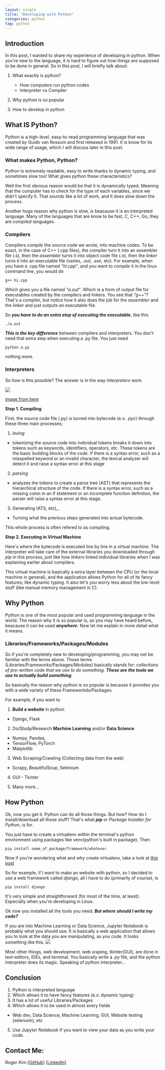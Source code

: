 ```yaml
---
layout: single
title: "Developing with Python"
categories: python
tag: python
---
```


## Introduction

In this post, I wanted to share my experience of developing in python. When you're new to the language, it is hard to figure out how things are supposed to be done in general. So in this post, I will briefly talk about:

1. What exactly is python?
    - How computers run python codes
    - Interpreter vs Compiler

2. Why python is so popular

3. How to develop in python

## What IS Python?

Python is a high-level, easy-to-read programming language that was created by Guido van Rossum and first released in 1991. It is know for its wide range of usage, which I will discuss later in this post.

### What makes Python, Python?

Python is extremely readable, easy to write thanks to dynamic typing, and sometimes slow too! What gives python these characteristics?

Well the first obvious reason would be that it is dynamically typed. Meaning that the computer has to check for the type of each variables, since we didn't specify it. That sounds like a lot of work, and it does slow down the process.

Another huge reason why python is slow, is beacause it is an interpreted language. Many of the languages that are know to be fast, C, C++, Go, they are _compiled_ languages.

### Compilers

Compilers _compile_ the source code we wrote, into machine codes. To be exact, in the case of C++ (.cpp files), the compiler turn it into an assembler file (.s), then the _assembler_ turns it into object code file (.o), then the _linker_ turns it into an executable file (varies, _.out_, _.exe_, etc). For example, when you have a .cpp file named _"hi.cpp"_, and you want to _compile_ it in the linux command line, you would do
```
g++ hi.cpp
```
Which gives you a file named _"a.out"_. Which is a form of output file for executables created by the compilers and linkers. You see that _"g++"?_ That's a compiler, but notice how it also does the job for the _assembler_ and the _linker_ and just outputs an executable file.

So ***you have to do an extra step of executing the executable***, like this
```
./a.out
```

***This is the key difference*** between compilers and interpreters. You don't need that extra step when executing a .py file. You just need
```
python a.py
```
nothing more.

### Interpreters

So how is this possible? The answer is in the way _interpreters_ work.

![](/assets/img/python-interpreter.jpg)

[image from here](https://www.youtube.com/watch?app=desktop&v=VsjJfaUdFO8)

**Step 1. Compiling**

First, the source code file (.py) is turned into bytecode (e.x: _.pyc_) through these three main processes; 
1. _lexing_
 - tokenizing the source code into individual tokens breaks it down into tokens such as keywords, identifiers, operators, etc. These tokens are the basic building blocks of the code. If there is a syntax error, such as a misspelled keyword or an invalid character, the lexical analyzer will detect it and raise a syntax error at this stage
2. _parsing_ 
- analyzes the tokens to create a parse tree (AST) that represents the hierarchical structure of the code. If there is a syntax error, such as a missing colon in an if statement or an incomplete function definition, the parser will raise a syntax error at this stage.
3. Generating (ATS, etc)_. 
- Turning what the previous steps generated into actual bytecode.

This whole process is often refered to as compiling. 

**Step 2. Executing in Virtual Machine**

Here's where the bytecode is executed line by line in a virtual machine. The interpreter will take care of the external libraries you downloaded through _pip_ in this process, just like how _linkers_ linked individual libraries when I was explaining earlier about compilers.

This virtual machine is basically a extra layer between the CPU (or the local machine in general), and the application allows Python for all of its fancy features; like dynamic typing. It also let's you worry less about the low-level stuff (like manual memory management in C).

## Why Python

Python is one of the most popular and used programming language in the world. The reason why it is so popular is, as you may have heard before, beacause it can be used ***anywhere.*** Now let me explain in more detail what it means.

### Libraries/Frameworks/Packages/Modules

So if you're completely new to developing/programming, you may not be familiar with the terms above. Those terms (Libraries/Frameworks/Packages/Modules) basically stands for: _collections of pre-written code that we use to do something._ ***These are the tools we use to actually build something.***

So basically the reason why python is so popular is because it provides you with a wide variety of these Frameworkds/Packages.

For example, if you want to 
1. **Build a website** in python
- Django, Flask

2. Do/Study/Research **Machine Learning** and/or **Data Science**
- Numpy, Pandas, 
- TensorFlow, PyTorch
- Matplotlib

3. Web Scraping/Crawling (Collecting data from the web)
- Scrapy, BeautifulSoup, Selenium

4. GUI - Tkinter

5. Many more...

## How Python

Ok, now you get it. Python can do all those things. But how? How do I install/download all those stuff? That's what ***pip*** or _Package Installer for Python_, is for.

You just have to create a virtualenv within the terminal's python environment using packages like venv(python's built in package). Then
```
pip install name_of_package/framework/whatever
```
Now if you're wondering what and why create virtualenv, take a look at [this post](https://kmsrogerkim.github.io/cmpnyinfo/cmpnyinfo-the-first-step/)

So for example, if I want to make an website with python, so I decided to use a web framework called _django,_ all I have to do (primarily of course), is 
```
pip install django
```
It's very simple and straightforward (for most of the time, at least). Especially when you're developing in Linux.

Ok now you installed all the tools you need. ***But where should I write my code?***

If you are into Machine Learning or Data Science, Jupyter Notebook is probably what you should use. It is basically a web application that allows you to look at the data you are manipulating, as you code. It looks something like this.
![](/assets/img/jupyter_notebook.png)

Most other things, web development, web sraping, tkinter(GUI), are done in text-editors, IDEs, and terminal. You basically write a _.py_ file, and the python interpreter does its magic. Speaking of python interpreter...

## Conclusion

1. Python is interpreted language
2. Which allows it to have fancy features (e.x: dynamic typing)
3. It has a lot of useful Libraries/Packages
4. Which allows it to be used in almost every fields
- Web dev, Data Science, Machine Learning, GUI, Website testing (selenuim), etc
5. Use Jupyter Notebook if you want to view your data as you write your code.

## Contact Me:

Roger Kim [[GitHub](https://github.com/kmsrogerkim)] [[LinkedIn](https://www.linkedin.com/in/kmsrogerkim/)] 


